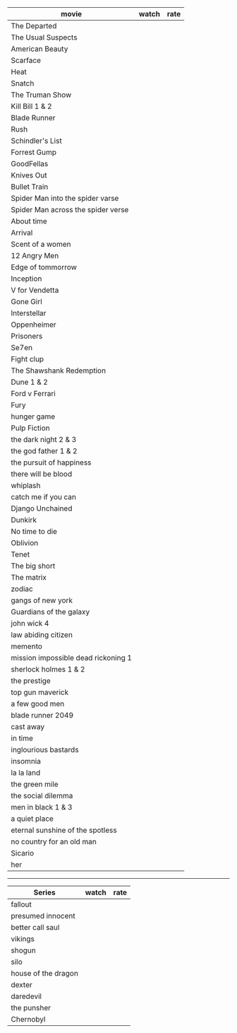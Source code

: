 
| movie                               | watch | rate |
| ----------------------------------- | ----- | ---- |
| The Departed                        |       |      |
| The Usual Suspects                  |       |      |
| American Beauty                     |       |      |
| Scarface                            |       |      |
| Heat                                |       |      |
| Snatch                              |       |      |
| The Truman Show                     |       |      |
| Kill Bill 1 & 2                     |       |      |
| Blade Runner                        |       |      |
| Rush                                |       |      |
| Schindler's List                    |       |      |
| Forrest Gump                        |       |      |
| GoodFellas                          |       |      |
| Knives Out                          |       |      |
| Bullet Train                        |       |      |
| Spider Man into the spider varse    |       |      |
| Spider Man across the spider verse  |       |      |
| About time                          |       |      |
| Arrival                             |       |      |
| Scent of a women                    |       |      |
| 12 Angry Men                        |       |      |
| Edge of tommorrow                   |       |      |
| Inception                           |       |      |
| V for Vendetta                      |       |      |
| Gone Girl                           |       |      |
| Interstellar                        |       |      |
| Oppenheimer                         |       |      |
| Prisoners                           |       |      |
| Se7en                               |       |      |
| Fight clup                          |       |      |
| The Shawshank Redemption            |       |      |
| Dune 1 & 2                          |       |      |
| Ford v Ferrari                      |       |      |
| Fury                                |       |      |
| hunger game                         |       |      |
| Pulp Fiction                        |       |      |
| the dark night 2 & 3                |       |      |
| the god father 1 & 2                |       |      |
| the pursuit of happiness            |       |      |
| there will be blood                 |       |      |
| whiplash                            |       |      |
| catch me if you can                 |       |      |
| Django Unchained                    |       |      |
| Dunkirk                             |       |      |
| No time to die                      |       |      |
| Oblivion                            |       |      |
| Tenet                               |       |      |
| The big short                       |       |      |
| The matrix                          |       |      |
| zodiac                              |       |      |
| gangs of new york                   |       |      |
| Guardians of the galaxy             |       |      |
| john wick 4                         |       |      |
| law abiding citizen                 |       |      |
| memento                             |       |      |
| mission impossible dead rickoning 1 |       |      |
| sherlock holmes 1 & 2               |       |      |
| the prestige                        |       |      |
| top gun maverick                    |       |      |
| a few good men                      |       |      |
| blade runner 2049                   |       |      |
| cast away                           |       |      |
| in time                             |       |      |
| inglourious bastards                |       |      |
| insomnia                            |       |      |
| la la land                          |       |      |
| the green mile                      |       |      |
| the social dilemma                  |       |      |
| men in black 1 & 3                  |       |      |
| a quiet place                       |       |      |
| eternal sunshine of the spotless    |       |      |
| no country for an old man           |       |      |
| Sicario                             |       |      |
| her                                 |       |      |

---

| Series              | watch | rate |
| ------------------- | ----- | ---- |
| fallout             |       |      |
| presumed innocent   |       |      |
| better call saul    |       |      |
| vikings             |       |      |
| shogun              |       |      |
| silo                |       |      |
| house of the dragon |       |      |
| dexter              |       |      |
| daredevil           |       |      |
| the punsher         |       |      |
| Chernobyl           |       |      |
